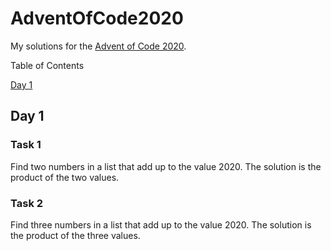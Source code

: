 # AdventOfCode2020
My solutions for the [Advent of Code 2020](https://github.com/felixmark/AdventOfCode2020).

Table of Contents

[Day 1](#day-1)

## Day 1
### Task 1
Find two numbers in a list that add up to the value 2020.
The solution is the product of the two values.
### Task 2
Find three numbers in a list that add up to the value 2020.
The solution is the product of the three values.

